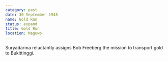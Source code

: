 ```yaml
---
category: past
date: 30 September 1948
name: Gold Run
status: expand
title: Gold Run
location: Maguwo
---
```

Suryadarma reluctantly assigns Bob Freeberg the mission to transport gold to Bukittinggi.

